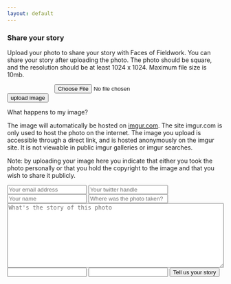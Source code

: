 ```yaml
---
layout: default
---
```

<script src="http://code.jquery.com/jquery.min.js"></script>
<script>
	$( document ).ready(function() {
		$("#expandinstructions").click(function(e){
			$("#instructions").toggleClass("visible hidden");
			$("#expandinstructions").toggleClass('fa-plus-circle fa-minus-circle')
		});
		$( "#submit-button" ).click(function(e) {
			$("#uploadprogress").toggleClass("visible hidden");
			var formData = new FormData();
			var imageData = $("#img-input")[0].files[0];
			formData.append("image",imageData);
			$.ajax({
			  url: "https://api.imgur.com/3/image",
			  type: "POST",
			  datatype: "json",
			  headers: {
			    "Authorization": "Client-ID 893f12a98c220db"
			  },
			  data: formData,
			  success: function(response) {
				  $("#uploadprogress").toggleClass("visible hidden");
				  $("#failureupload").remove();
				  $("#whathappens").remove();
				  $("#instructions").remove();
				  $("#imguploadform").remove();
				  $("#successupload").html("<img src=" + response.data.link + "></a>");
				  $("#formspree").removeClass("hidden").addClass("visible");
				  $("#imgurlink").val(response.data.link);
				  $("#imgurdelete").val(response.data.deletehash);
				  
			  },
			  error: function(response){
				  $("#uploadprogress").removeClass("visible").addClass("hidden");
			  	  $("#failureupload").html("something went wrong...maybe you should try again?");
				  //window.location.href="upload_image.html";
			  },
			  cache: false,
			  contentType: false,
			  processData: false
			});
		});
	});
</script>

<div class="my-text-body">
<h3>Share your story</h3>

<p>Upload your photo to share your story with Faces of Fieldwork. You can share your story after uploading the photo. The photo should be square, and the resolution should be at least 1024 x 1024. Maximum file size is 10mb.</p>



<div id="failureupload" class="error"></div>
<div id="successupload"></div>

<div class="my-text-body">
	<form id="imguploadform" method="POST" enctype="multipart/form-data">
		<div class="row">
			<input type="file" id="img-input" name="image" accept="image/*" style="padding-left:110px">
		</div>
		<div class="row">
			<input type="button" id="submit-button" value="upload image">
		</div>
		<div class="row" class="hidden" id="uploadprogress">
			<i class="fa fa-spinner fa-pulse fa-2x fa-fw"></i>
		</div>
	</form>
</div>

<div id="whathappens">
What happens to my image? <i class="fa fa-plus-circle" aria-hidden="true" id="expandinstructions"></i>
</div>

<div id="instructions" class="hidden">

 <p> The image will automatically be hosted on <a href="https://help.imgur.com/hc/en-us/articles/201746817-Post-privacy">imgur.com</a>. The site imgur.com is only used to host the photo on the internet. The image you upload is accessible through a direct link, and is hosted anonymously on the imgur site. It is not viewable in public imgur galleries or imgur searches.</p>

 <p>Note: by uploading your image here you indicate that either you took the photo personally or that you hold the copyright to the image and that you wish to share it publicly.</p>

</div>

<div id="formspree" class="hidden">
	<form action="https://formspree.io/fof.contribute@gmail.com" method="POST">
		<input type="email" name="_replyto" placeholder="Your email address">
		<input type="text" name="twitterhandle" placeholder="Your twitter handle">
		<input type="text" name="submittername" placeholder="Your name">
		<input type="text" name="location" placeholder="Where was the photo taken?">
	    <textarea style="width: 100%; height: 150px;" name="the story" placeholder="What's the story of this photo"></textarea>
		<input type="text" name="photo-link" type="hidden" id="imgurlink">
		<input type="text" name="imgur-delete-hash" type="hidden" id="imgurdelete">
		<input type="hidden" name="_subject" value="New FOF submission!" />
		<input type="text" name="_gotcha" style="display:none" />
		<input type="hidden" name="_next" value="thanks.html" />
	    <input type="submit" value="Tell us your story">
	</form>
</div>
</div>